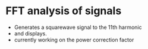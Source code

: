 # FFT analysis of signals
* Generates a squarewave signal to the 11th harmonic
* and displays.  
* currently working on the power correction factor
